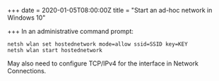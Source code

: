 +++
date = 2020-01-05T08:00:00Z
title = "Start an ad-hoc network in Windows 10"

+++
In an administrative command prompt:

```
netsh wlan set hostednetwork mode=allow ssid=SSID key=KEY
netsh wlan start hostednetwork
```

May also need to configure TCP/IPv4 for the interface in Network Connections.